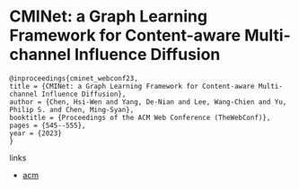 # CMINet: a Graph Learning Framework for Content-aware Multi-channel Influence Diffusion

```
@inproceedings{cminet_webconf23,
title = {CMINet: a Graph Learning Framework for Content-aware Multi-channel Influence Diffusion},
author = {Chen, Hsi-Wen and Yang, De-Nian and Lee, Wang-Chien and Yu, Philip S. and Chen, Ming-Syan},
booktitle = {Proceedings of the ACM Web Conference (TheWebConf)},
pages = {545--555},
year = {2023}
}
```

links
- [acm](https://dl.acm.org/doi/10.1145/3543507.3583465)
